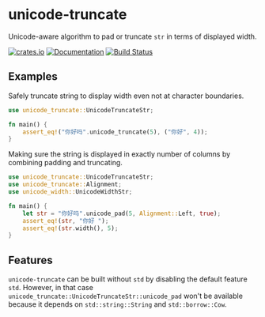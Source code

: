 # unicode-truncate

Unicode-aware algorithm to pad or truncate `str` in terms of displayed width.

[![crates.io](https://img.shields.io/crates/v/unicode-truncate.svg)](https://crates.io/crates/unicode-truncate)
[![Documentation](https://docs.rs/unicode-truncate/badge.svg)](https://docs.rs/unicode-truncate)
[![Build Status](https://github.com/aetf/unicode-truncate/actions/workflows/rust.yml/badge.svg)](https://github.com/Aetf/unicode-truncate/actions)

## Examples

Safely truncate string to display width even not at character boundaries.

```rust
use unicode_truncate::UnicodeTruncateStr;

fn main() {
    assert_eq!("你好吗".unicode_truncate(5), ("你好", 4));
}
```

Making sure the string is displayed in exactly number of columns by combining padding and
truncating.

```rust
use unicode_truncate::UnicodeTruncateStr;
use unicode_truncate::Alignment;
use unicode_width::UnicodeWidthStr;

fn main() {
    let str = "你好吗".unicode_pad(5, Alignment::Left, true);
    assert_eq!(str, "你好 ");
    assert_eq!(str.width(), 5);
}
```

## Features

`unicode-truncate` can be built without `std` by disabling the default feature `std`. However, in
that case `unicode_truncate::UnicodeTruncateStr::unicode_pad` won't be available because it depends
on `std::string::String` and `std::borrow::Cow`.

